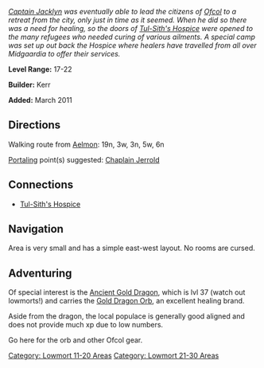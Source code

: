 *[Captain Jacklyn](Captain_Jacklyn "wikilink") was eventually able to
lead the citizens of [Ofcol](:Category:Ofcol "wikilink") to a retreat
from the city, only just in time as it seemed. When he did so there was
a need for healing, so the doors of [Tul-Sith's
Hospice](:Category:Tul-Sith's_Hospice "wikilink") were opened to the
many refugees who needed curing of various ailments. A special camp was
set up out back the Hospice where healers have travelled from all over
Midgaardia to offer their services.*

**Level Range:** 17-22

**Builder:** Kerr

**Added:** March 2011

## Directions

Walking route from [Aelmon](Aelmon "wikilink"): 19n, 3w, 3n, 5w, 6n

[Portaling](Portal "wikilink") point(s) suggested: [Chaplain
Jerrold](Chaplain_Jerrold "wikilink")

## Connections

-   [Tul-Sith's Hospice](:Category:Tul-Sith's_Hospice "wikilink")

## Navigation

Area is very small and has a simple east-west layout. No rooms are
cursed.

## Adventuring

Of special interest is the [Ancient Gold
Dragon](Ancient_Gold_Dragon "wikilink"), which is lvl 37 (watch out
lowmorts!) and carries the [Gold Dragon
Orb](Gold_Dragon_Orb "wikilink"), an excellent healing brand.

Aside from the dragon, the local populace is generally good aligned and
does not provide much xp due to low numbers.

Go here for the orb and other Ofcol gear.

[Category: Lowmort 11-20
Areas](Category:_Lowmort_11-20_Areas "wikilink") [Category: Lowmort
21-30 Areas](Category:_Lowmort_21-30_Areas "wikilink")
